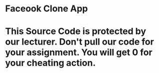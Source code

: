 # Faceook Clone App
# This Source Code is protected by our lecturer. Don't pull our code for your assignment. You will get 0 for your cheating action.
